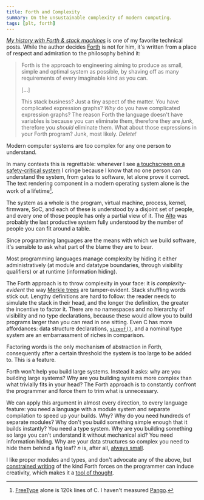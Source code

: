 ```yaml
---
title: Forth and Complexity
summary: On the unsustainable complexity of modern computing.
tags: [plt, forth]
---
```


[_My history with Forth & stack machines_][yosef] is one of my favorite
technical posts. While the author decides [Forth][forth] is not for him, it's
written from a place of respect and admiration to the philosophy behind it:

>Forth is the approach to engineering aiming to produce as small, simple and
>optimal system as possible, by shaving off as many requirements of every
>imaginable kind as you can.
>
>[...]
>
>This stack business? Just a tiny aspect of the matter. You have complicated
>expression graphs? _Why_ do you have complicated expression graphs? The reason
>Forth the language doesn't have variables is because you can eliminate them,
>therefore they are _junk_, therefore you _should_ eliminate them. What about those
>expressions in your Forth program? Junk, most likely. _Delete!_

Modern computer systems are too complex for any one person to understand.

In many contexts this is regrettable: whenever I see [a touchscreen on a
safety-critical system][tesla] I cringe because I know that no one person can
understand the system, from gates to software, let alone prove it correct. The
text rendering component in a modern operating system alone is the work of a
lifetime[^freetype].

The system as a whole is the program, virtual machine, process, kernel,
firmware, SoC, and each of these is understood by a disjoint set of people, and
every one of those people has only a partial view of it. The [Alto][alto] was
probably the last productive system fully understood by the number of people you
can fit around a table.

Since programming languages are the means with which we build software, it's
sensible to ask what part of the blame they are to bear.

Most programming languages manage complexity by hiding it either
administratively (at module and datatype boundaries, through visibility
qualifiers) or at runtime (information hiding).

The Forth approach is to throw complexity in your face: it is
_complexity-evident_ the way [Merkle trees][merkle] are tamper-evident. Stack
shuffling words stick out. Lengthy definitions are hard to follow: the reader
needs to simulate the stack in their head, and the longer the definition, the
greater the incentive to factor it. There are no namespaces and no hierarchy of
visibility and no type declarations, because these would allow you to build
programs larger than you can read in one sitting. Even C has more affordances:
data structure declarations, [`sizeof()`][sizeof], and a nominal type system are
an embarrassment of riches in comparison.

Factoring words is the only mechanism of abstraction in Forth, consequently
after a certain threshold the system is too large to be added to. This is a
feature.

Forth won't help you build large systems. Instead it asks: why are you building
large systems? Why are you building systems more complex than what trivially
fits in your head? The Forth approach is to constantly confront the programmer
and force them to trim what is unnecessary.

We can apply this argument in almost every direction, to every language feature:
you need a language with a module system and separate compilation to speed up
your builds. Why? Why do you need hundreds of separate modules? Why don't you
build something simple enough that it builds instantly? You need a type
system. Why are you building something so large you can't understand it without
mechanical aid? You need information hiding. Why are your data structures so
complex you need to hide them behind a fig leaf? _n_ is, after all, [always
small][pike].

I like proper modules and types, and don't advocate any of the above, but
[constrained writing][cw] of the kind Forth forces on the programmer can induce
creativity, which makes it a [tool of thought][iverson].

[^freetype]:
    [FreeType][freetype] alone is 120k lines of C. I haven't measured
    [Pango][pango].

[yosef]: http://yosefk.com/blog/my-history-with-forth-stack-machines.html
[forth]: https://www.forth.com/forth/
[tesla]: https://en.wikipedia.org/wiki/Tesla_Model_S#Instrument_panel
[alto]: https://en.wikipedia.org/wiki/Xerox_Alto
[merkle]: https://en.wikipedia.org/wiki/Merkle_tree
[sizeof]: https://en.wikipedia.org/wiki/Sizeof
[pike]: https://users.ece.utexas.edu/~adnan/pike.html
[cw]: https://en.wikipedia.org/wiki/Constrained_writing
[iverson]: https://dl.acm.org/citation.cfm?id=358899
[freetype]: https://en.wikipedia.org/wiki/FreeType
[pango]: https://en.wikipedia.org/wiki/Pango
